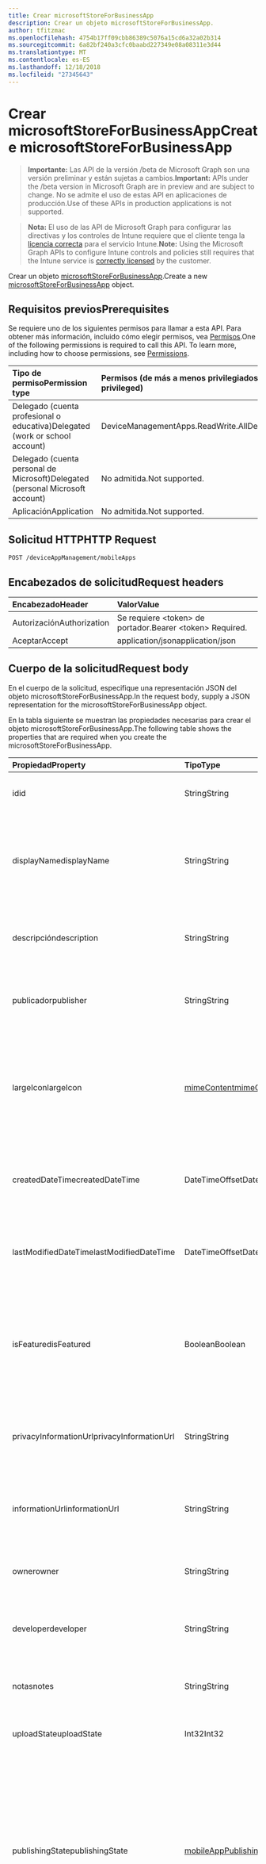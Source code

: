 ```yaml
---
title: Crear microsoftStoreForBusinessApp
description: Crear un objeto microsoftStoreForBusinessApp.
author: tfitzmac
ms.openlocfilehash: 4754b17ff09cbb86389c5076a15cd6a32a02b314
ms.sourcegitcommit: 6a82bf240a3cfc0baabd227349e08a08311e3d44
ms.translationtype: MT
ms.contentlocale: es-ES
ms.lasthandoff: 12/18/2018
ms.locfileid: "27345643"
---
```

# <a name="create-microsoftstoreforbusinessapp"></a><span data-ttu-id="e918e-103">Crear microsoftStoreForBusinessApp</span><span class="sxs-lookup"><span data-stu-id="e918e-103">Create microsoftStoreForBusinessApp</span></span>

> <span data-ttu-id="e918e-104">**Importante:** Las API de la versión /beta de Microsoft Graph son una versión preliminar y están sujetas a cambios.</span><span class="sxs-lookup"><span data-stu-id="e918e-104">**Important:** APIs under the /beta version in Microsoft Graph are in preview and are subject to change.</span></span> <span data-ttu-id="e918e-105">No se admite el uso de estas API en aplicaciones de producción.</span><span class="sxs-lookup"><span data-stu-id="e918e-105">Use of these APIs in production applications is not supported.</span></span>

> <span data-ttu-id="e918e-106">**Nota:** El uso de las API de Microsoft Graph para configurar las directivas y los controles de Intune requiere que el cliente tenga la [licencia correcta](https://go.microsoft.com/fwlink/?linkid=839381) para el servicio Intune.</span><span class="sxs-lookup"><span data-stu-id="e918e-106">**Note:** Using the Microsoft Graph APIs to configure Intune controls and policies still requires that the Intune service is [correctly licensed](https://go.microsoft.com/fwlink/?linkid=839381) by the customer.</span></span>

<span data-ttu-id="e918e-107">Crear un objeto [microsoftStoreForBusinessApp](../resources/intune-apps-microsoftstoreforbusinessapp.md).</span><span class="sxs-lookup"><span data-stu-id="e918e-107">Create a new [microsoftStoreForBusinessApp](../resources/intune-apps-microsoftstoreforbusinessapp.md) object.</span></span>
## <a name="prerequisites"></a><span data-ttu-id="e918e-108">Requisitos previos</span><span class="sxs-lookup"><span data-stu-id="e918e-108">Prerequisites</span></span>
<span data-ttu-id="e918e-p102">Se requiere uno de los siguientes permisos para llamar a esta API. Para obtener más información, incluido cómo elegir permisos, vea [Permisos](/graph/permissions-reference).</span><span class="sxs-lookup"><span data-stu-id="e918e-p102">One of the following permissions is required to call this API. To learn more, including how to choose permissions, see [Permissions](/graph/permissions-reference).</span></span>

|<span data-ttu-id="e918e-111">Tipo de permiso</span><span class="sxs-lookup"><span data-stu-id="e918e-111">Permission type</span></span>|<span data-ttu-id="e918e-112">Permisos (de más a menos privilegiados)</span><span class="sxs-lookup"><span data-stu-id="e918e-112">Permissions (from most to least privileged)</span></span>|
|:---|:---|
|<span data-ttu-id="e918e-113">Delegado (cuenta profesional o educativa)</span><span class="sxs-lookup"><span data-stu-id="e918e-113">Delegated (work or school account)</span></span>|<span data-ttu-id="e918e-114">DeviceManagementApps.ReadWrite.All</span><span class="sxs-lookup"><span data-stu-id="e918e-114">DeviceManagementApps.ReadWrite.All</span></span>|
|<span data-ttu-id="e918e-115">Delegado (cuenta personal de Microsoft)</span><span class="sxs-lookup"><span data-stu-id="e918e-115">Delegated (personal Microsoft account)</span></span>|<span data-ttu-id="e918e-116">No admitida.</span><span class="sxs-lookup"><span data-stu-id="e918e-116">Not supported.</span></span>|
|<span data-ttu-id="e918e-117">Aplicación</span><span class="sxs-lookup"><span data-stu-id="e918e-117">Application</span></span>|<span data-ttu-id="e918e-118">No admitida.</span><span class="sxs-lookup"><span data-stu-id="e918e-118">Not supported.</span></span>|

## <a name="http-request"></a><span data-ttu-id="e918e-119">Solicitud HTTP</span><span class="sxs-lookup"><span data-stu-id="e918e-119">HTTP Request</span></span>
<!-- {
  "blockType": "ignored"
}
-->
``` http
POST /deviceAppManagement/mobileApps
```

## <a name="request-headers"></a><span data-ttu-id="e918e-120">Encabezados de solicitud</span><span class="sxs-lookup"><span data-stu-id="e918e-120">Request headers</span></span>
|<span data-ttu-id="e918e-121">Encabezado</span><span class="sxs-lookup"><span data-stu-id="e918e-121">Header</span></span>|<span data-ttu-id="e918e-122">Valor</span><span class="sxs-lookup"><span data-stu-id="e918e-122">Value</span></span>|
|:---|:---|
|<span data-ttu-id="e918e-123">Autorización</span><span class="sxs-lookup"><span data-stu-id="e918e-123">Authorization</span></span>|<span data-ttu-id="e918e-124">Se requiere &lt;token&gt; de portador.</span><span class="sxs-lookup"><span data-stu-id="e918e-124">Bearer &lt;token&gt; Required.</span></span>|
|<span data-ttu-id="e918e-125">Aceptar</span><span class="sxs-lookup"><span data-stu-id="e918e-125">Accept</span></span>|<span data-ttu-id="e918e-126">application/json</span><span class="sxs-lookup"><span data-stu-id="e918e-126">application/json</span></span>|

## <a name="request-body"></a><span data-ttu-id="e918e-127">Cuerpo de la solicitud</span><span class="sxs-lookup"><span data-stu-id="e918e-127">Request body</span></span>
<span data-ttu-id="e918e-128">En el cuerpo de la solicitud, especifique una representación JSON del objeto microsoftStoreForBusinessApp.</span><span class="sxs-lookup"><span data-stu-id="e918e-128">In the request body, supply a JSON representation for the microsoftStoreForBusinessApp object.</span></span>

<span data-ttu-id="e918e-129">En la tabla siguiente se muestran las propiedades necesarias para crear el objeto microsoftStoreForBusinessApp.</span><span class="sxs-lookup"><span data-stu-id="e918e-129">The following table shows the properties that are required when you create the microsoftStoreForBusinessApp.</span></span>

|<span data-ttu-id="e918e-130">Propiedad</span><span class="sxs-lookup"><span data-stu-id="e918e-130">Property</span></span>|<span data-ttu-id="e918e-131">Tipo</span><span class="sxs-lookup"><span data-stu-id="e918e-131">Type</span></span>|<span data-ttu-id="e918e-132">Descripción</span><span class="sxs-lookup"><span data-stu-id="e918e-132">Description</span></span>|
|:---|:---|:---|
|<span data-ttu-id="e918e-133">id</span><span class="sxs-lookup"><span data-stu-id="e918e-133">id</span></span>|<span data-ttu-id="e918e-134">String</span><span class="sxs-lookup"><span data-stu-id="e918e-134">String</span></span>|<span data-ttu-id="e918e-135">Clave de la entidad.</span><span class="sxs-lookup"><span data-stu-id="e918e-135">Key of the entity.</span></span> <span data-ttu-id="e918e-136">Heredado de [mobileApp](../resources/intune-apps-mobileapp.md).</span><span class="sxs-lookup"><span data-stu-id="e918e-136">Inherited from [mobileApp](../resources/intune-apps-mobileapp.md)</span></span>|
|<span data-ttu-id="e918e-137">displayName</span><span class="sxs-lookup"><span data-stu-id="e918e-137">displayName</span></span>|<span data-ttu-id="e918e-138">String</span><span class="sxs-lookup"><span data-stu-id="e918e-138">String</span></span>|<span data-ttu-id="e918e-139">Título de la aplicación importado o proporcionado por el administrador.</span><span class="sxs-lookup"><span data-stu-id="e918e-139">The admin provided or imported title of the app.</span></span> <span data-ttu-id="e918e-140">Heredado de [mobileApp](../resources/intune-apps-mobileapp.md).</span><span class="sxs-lookup"><span data-stu-id="e918e-140">Inherited from [mobileApp](../resources/intune-apps-mobileapp.md)</span></span>|
|<span data-ttu-id="e918e-141">descripción</span><span class="sxs-lookup"><span data-stu-id="e918e-141">description</span></span>|<span data-ttu-id="e918e-142">String</span><span class="sxs-lookup"><span data-stu-id="e918e-142">String</span></span>|<span data-ttu-id="e918e-143">Descripción de la aplicación.</span><span class="sxs-lookup"><span data-stu-id="e918e-143">The description of the app.</span></span> <span data-ttu-id="e918e-144">Heredado de [mobileApp](../resources/intune-apps-mobileapp.md).</span><span class="sxs-lookup"><span data-stu-id="e918e-144">Inherited from [mobileApp](../resources/intune-apps-mobileapp.md)</span></span>|
|<span data-ttu-id="e918e-145">publicador</span><span class="sxs-lookup"><span data-stu-id="e918e-145">publisher</span></span>|<span data-ttu-id="e918e-146">String</span><span class="sxs-lookup"><span data-stu-id="e918e-146">String</span></span>|<span data-ttu-id="e918e-147">Publicador de la aplicación.</span><span class="sxs-lookup"><span data-stu-id="e918e-147">The publisher of the app.</span></span> <span data-ttu-id="e918e-148">Heredado de [mobileApp](../resources/intune-apps-mobileapp.md).</span><span class="sxs-lookup"><span data-stu-id="e918e-148">Inherited from [mobileApp](../resources/intune-apps-mobileapp.md)</span></span>|
|<span data-ttu-id="e918e-149">largeIcon</span><span class="sxs-lookup"><span data-stu-id="e918e-149">largeIcon</span></span>|[<span data-ttu-id="e918e-150">mimeContent</span><span class="sxs-lookup"><span data-stu-id="e918e-150">mimeContent</span></span>](../resources/intune-shared-mimecontent.md)|<span data-ttu-id="e918e-151">Icono grande que se mostrará en los detalles de la aplicación y se usa para cargar el icono.</span><span class="sxs-lookup"><span data-stu-id="e918e-151">The large icon, to be displayed in the app details and used for upload of the icon.</span></span> <span data-ttu-id="e918e-152">Heredado de [mobileApp](../resources/intune-apps-mobileapp.md).</span><span class="sxs-lookup"><span data-stu-id="e918e-152">Inherited from [mobileApp](../resources/intune-apps-mobileapp.md)</span></span>|
|<span data-ttu-id="e918e-153">createdDateTime</span><span class="sxs-lookup"><span data-stu-id="e918e-153">createdDateTime</span></span>|<span data-ttu-id="e918e-154">DateTimeOffset</span><span class="sxs-lookup"><span data-stu-id="e918e-154">DateTimeOffset</span></span>|<span data-ttu-id="e918e-155">Fecha y hora de creación de la aplicación.</span><span class="sxs-lookup"><span data-stu-id="e918e-155">The date and time the app was created.</span></span> <span data-ttu-id="e918e-156">Heredado de [mobileApp](../resources/intune-apps-mobileapp.md).</span><span class="sxs-lookup"><span data-stu-id="e918e-156">Inherited from [mobileApp](../resources/intune-apps-mobileapp.md)</span></span>|
|<span data-ttu-id="e918e-157">lastModifiedDateTime</span><span class="sxs-lookup"><span data-stu-id="e918e-157">lastModifiedDateTime</span></span>|<span data-ttu-id="e918e-158">DateTimeOffset</span><span class="sxs-lookup"><span data-stu-id="e918e-158">DateTimeOffset</span></span>|<span data-ttu-id="e918e-159">Fecha y hora de la última modificación de la aplicación.</span><span class="sxs-lookup"><span data-stu-id="e918e-159">The date and time the app was last modified.</span></span> <span data-ttu-id="e918e-160">Heredado de [mobileApp](../resources/intune-apps-mobileapp.md).</span><span class="sxs-lookup"><span data-stu-id="e918e-160">Inherited from [mobileApp](../resources/intune-apps-mobileapp.md)</span></span>|
|<span data-ttu-id="e918e-161">isFeatured</span><span class="sxs-lookup"><span data-stu-id="e918e-161">isFeatured</span></span>|<span data-ttu-id="e918e-162">Boolean</span><span class="sxs-lookup"><span data-stu-id="e918e-162">Boolean</span></span>|<span data-ttu-id="e918e-163">Valor que indica si el administrador ha marcado la aplicación como destacada. Heredado de [mobileApp](../resources/intune-apps-mobileapp.md).</span><span class="sxs-lookup"><span data-stu-id="e918e-163">The value indicating whether the app is marked as featured by the admin. Inherited from [mobileApp](../resources/intune-apps-mobileapp.md)</span></span>|
|<span data-ttu-id="e918e-164">privacyInformationUrl</span><span class="sxs-lookup"><span data-stu-id="e918e-164">privacyInformationUrl</span></span>|<span data-ttu-id="e918e-165">String</span><span class="sxs-lookup"><span data-stu-id="e918e-165">String</span></span>|<span data-ttu-id="e918e-166">La dirección URL de la declaración de privacidad.</span><span class="sxs-lookup"><span data-stu-id="e918e-166">The privacy statement Url.</span></span> <span data-ttu-id="e918e-167">Heredado de [mobileApp](../resources/intune-apps-mobileapp.md).</span><span class="sxs-lookup"><span data-stu-id="e918e-167">Inherited from [mobileApp](../resources/intune-apps-mobileapp.md)</span></span>|
|<span data-ttu-id="e918e-168">informationUrl</span><span class="sxs-lookup"><span data-stu-id="e918e-168">informationUrl</span></span>|<span data-ttu-id="e918e-169">String</span><span class="sxs-lookup"><span data-stu-id="e918e-169">String</span></span>|<span data-ttu-id="e918e-170">La dirección URL para obtener más información.</span><span class="sxs-lookup"><span data-stu-id="e918e-170">The more information Url.</span></span> <span data-ttu-id="e918e-171">Heredado de [mobileApp](../resources/intune-apps-mobileapp.md).</span><span class="sxs-lookup"><span data-stu-id="e918e-171">Inherited from [mobileApp](../resources/intune-apps-mobileapp.md)</span></span>|
|<span data-ttu-id="e918e-172">owner</span><span class="sxs-lookup"><span data-stu-id="e918e-172">owner</span></span>|<span data-ttu-id="e918e-173">String</span><span class="sxs-lookup"><span data-stu-id="e918e-173">String</span></span>|<span data-ttu-id="e918e-174">Propietario de la aplicación.</span><span class="sxs-lookup"><span data-stu-id="e918e-174">The owner of the app.</span></span> <span data-ttu-id="e918e-175">Heredado de [mobileApp](../resources/intune-apps-mobileapp.md).</span><span class="sxs-lookup"><span data-stu-id="e918e-175">Inherited from [mobileApp](../resources/intune-apps-mobileapp.md)</span></span>|
|<span data-ttu-id="e918e-176">developer</span><span class="sxs-lookup"><span data-stu-id="e918e-176">developer</span></span>|<span data-ttu-id="e918e-177">String</span><span class="sxs-lookup"><span data-stu-id="e918e-177">String</span></span>|<span data-ttu-id="e918e-178">Desarrollador de la aplicación.</span><span class="sxs-lookup"><span data-stu-id="e918e-178">The developer of the app.</span></span> <span data-ttu-id="e918e-179">Heredado de [mobileApp](../resources/intune-apps-mobileapp.md).</span><span class="sxs-lookup"><span data-stu-id="e918e-179">Inherited from [mobileApp](../resources/intune-apps-mobileapp.md)</span></span>|
|<span data-ttu-id="e918e-180">notas</span><span class="sxs-lookup"><span data-stu-id="e918e-180">notes</span></span>|<span data-ttu-id="e918e-181">String</span><span class="sxs-lookup"><span data-stu-id="e918e-181">String</span></span>|<span data-ttu-id="e918e-182">Notas de la aplicación.</span><span class="sxs-lookup"><span data-stu-id="e918e-182">Notes for the app.</span></span> <span data-ttu-id="e918e-183">Heredado de [mobileApp](../resources/intune-apps-mobileapp.md).</span><span class="sxs-lookup"><span data-stu-id="e918e-183">Inherited from [mobileApp](../resources/intune-apps-mobileapp.md)</span></span>|
|<span data-ttu-id="e918e-184">uploadState</span><span class="sxs-lookup"><span data-stu-id="e918e-184">uploadState</span></span>|<span data-ttu-id="e918e-185">Int32</span><span class="sxs-lookup"><span data-stu-id="e918e-185">Int32</span></span>|<span data-ttu-id="e918e-186">El estado de carga.</span><span class="sxs-lookup"><span data-stu-id="e918e-186">The upload state.</span></span> <span data-ttu-id="e918e-187">Heredado de [mobileApp](../resources/intune-apps-mobileapp.md).</span><span class="sxs-lookup"><span data-stu-id="e918e-187">Inherited from [mobileApp](../resources/intune-apps-mobileapp.md)</span></span>|
|<span data-ttu-id="e918e-188">publishingState</span><span class="sxs-lookup"><span data-stu-id="e918e-188">publishingState</span></span>|[<span data-ttu-id="e918e-189">mobileAppPublishingState</span><span class="sxs-lookup"><span data-stu-id="e918e-189">mobileAppPublishingState</span></span>](../resources/intune-apps-mobileapppublishingstate.md)|<span data-ttu-id="e918e-190">Estado de publicación de la aplicación.</span><span class="sxs-lookup"><span data-stu-id="e918e-190">The publishing state for the app.</span></span> <span data-ttu-id="e918e-191">La aplicación no puede asignarse a menos que se publique.</span><span class="sxs-lookup"><span data-stu-id="e918e-191">The app cannot be assigned unless the app is published.</span></span> <span data-ttu-id="e918e-192">Se hereda de [mobileApp](../resources/intune-apps-mobileapp.md).</span><span class="sxs-lookup"><span data-stu-id="e918e-192">Inherited from [mobileApp](../resources/intune-apps-mobileapp.md).</span></span> <span data-ttu-id="e918e-193">Los valores posibles son: `notPublished`, `processing` y `published`.</span><span class="sxs-lookup"><span data-stu-id="e918e-193">Possible values are: `notPublished`, `processing`, `published`.</span></span>|
|<span data-ttu-id="e918e-194">usedLicenseCount</span><span class="sxs-lookup"><span data-stu-id="e918e-194">usedLicenseCount</span></span>|<span data-ttu-id="e918e-195">Int32</span><span class="sxs-lookup"><span data-stu-id="e918e-195">Int32</span></span>|<span data-ttu-id="e918e-196">Número de licencias de Microsoft Store para Empresas en uso.</span><span class="sxs-lookup"><span data-stu-id="e918e-196">The number of Microsoft Store for Business licenses in use.</span></span>|
|<span data-ttu-id="e918e-197">totalLicenseCount</span><span class="sxs-lookup"><span data-stu-id="e918e-197">totalLicenseCount</span></span>|<span data-ttu-id="e918e-198">Int32</span><span class="sxs-lookup"><span data-stu-id="e918e-198">Int32</span></span>|<span data-ttu-id="e918e-199">Número total de licencias de Microsoft Store para Empresas.</span><span class="sxs-lookup"><span data-stu-id="e918e-199">The total number of Microsoft Store for Business licenses.</span></span>|
|<span data-ttu-id="e918e-200">productKey</span><span class="sxs-lookup"><span data-stu-id="e918e-200">productKey</span></span>|<span data-ttu-id="e918e-201">String</span><span class="sxs-lookup"><span data-stu-id="e918e-201">String</span></span>|<span data-ttu-id="e918e-202">Clave de producto de la aplicación</span><span class="sxs-lookup"><span data-stu-id="e918e-202">The app product key</span></span>|
|<span data-ttu-id="e918e-203">licenseType</span><span class="sxs-lookup"><span data-stu-id="e918e-203">licenseType</span></span>|[<span data-ttu-id="e918e-204">microsoftStoreForBusinessLicenseType</span><span class="sxs-lookup"><span data-stu-id="e918e-204">microsoftStoreForBusinessLicenseType</span></span>](../resources/intune-apps-microsoftstoreforbusinesslicensetype.md)|<span data-ttu-id="e918e-205">El tipo de licencia de la aplicación.</span><span class="sxs-lookup"><span data-stu-id="e918e-205">The app license type.</span></span> <span data-ttu-id="e918e-206">Los valores posibles son: `offline` y `online`.</span><span class="sxs-lookup"><span data-stu-id="e918e-206">Possible values are: `offline`, `online`.</span></span>|
|<span data-ttu-id="e918e-207">packageIdentityName</span><span class="sxs-lookup"><span data-stu-id="e918e-207">packageIdentityName</span></span>|<span data-ttu-id="e918e-208">String</span><span class="sxs-lookup"><span data-stu-id="e918e-208">String</span></span>|<span data-ttu-id="e918e-209">Identificador del paquete de aplicación.</span><span class="sxs-lookup"><span data-stu-id="e918e-209">The app package identifier</span></span>|



## <a name="response"></a><span data-ttu-id="e918e-210">Respuesta</span><span class="sxs-lookup"><span data-stu-id="e918e-210">Response</span></span>
<span data-ttu-id="e918e-211">Si se ejecuta correctamente, este método devuelve un código de respuesta `201 Created` y un objeto [microsoftStoreForBusinessApp](../resources/intune-apps-microsoftstoreforbusinessapp.md) en el cuerpo de la respuesta.</span><span class="sxs-lookup"><span data-stu-id="e918e-211">If successful, this method returns a `201 Created` response code and a [microsoftStoreForBusinessApp](../resources/intune-apps-microsoftstoreforbusinessapp.md) object in the response body.</span></span>

## <a name="example"></a><span data-ttu-id="e918e-212">Ejemplo</span><span class="sxs-lookup"><span data-stu-id="e918e-212">Example</span></span>
### <a name="request"></a><span data-ttu-id="e918e-213">Solicitud</span><span class="sxs-lookup"><span data-stu-id="e918e-213">Request</span></span>
<span data-ttu-id="e918e-214">Aquí tiene un ejemplo de la solicitud.</span><span class="sxs-lookup"><span data-stu-id="e918e-214">Here is an example of the request.</span></span>
``` http
POST https://graph.microsoft.com/beta/deviceAppManagement/mobileApps
Content-type: application/json
Content-length: 855

{
  "@odata.type": "#microsoft.graph.microsoftStoreForBusinessApp",
  "displayName": "Display Name value",
  "description": "Description value",
  "publisher": "Publisher value",
  "largeIcon": {
    "@odata.type": "microsoft.graph.mimeContent",
    "type": "Type value",
    "value": "dmFsdWU="
  },
  "lastModifiedDateTime": "2017-01-01T00:00:35.1329464-08:00",
  "isFeatured": true,
  "privacyInformationUrl": "https://example.com/privacyInformationUrl/",
  "informationUrl": "https://example.com/informationUrl/",
  "owner": "Owner value",
  "developer": "Developer value",
  "notes": "Notes value",
  "uploadState": 11,
  "publishingState": "processing",
  "usedLicenseCount": 0,
  "totalLicenseCount": 1,
  "productKey": "Product Key value",
  "licenseType": "online",
  "packageIdentityName": "Package Identity Name value"
}
```

### <a name="response"></a><span data-ttu-id="e918e-215">Respuesta</span><span class="sxs-lookup"><span data-stu-id="e918e-215">Response</span></span>
<span data-ttu-id="e918e-p118">Aquí tiene un ejemplo de la respuesta. Nota: Puede que el objeto de respuesta que aparece aquí se trunque para abreviar. Todas las propiedades se devolverán de una llamada real.</span><span class="sxs-lookup"><span data-stu-id="e918e-p118">Here is an example of the response. Note: The response object shown here may be truncated for brevity. All of the properties will be returned from an actual call.</span></span>
``` http
HTTP/1.1 201 Created
Content-Type: application/json
Content-Length: 963

{
  "@odata.type": "#microsoft.graph.microsoftStoreForBusinessApp",
  "id": "f33358bc-58bc-f333-bc58-33f3bc5833f3",
  "displayName": "Display Name value",
  "description": "Description value",
  "publisher": "Publisher value",
  "largeIcon": {
    "@odata.type": "microsoft.graph.mimeContent",
    "type": "Type value",
    "value": "dmFsdWU="
  },
  "createdDateTime": "2017-01-01T00:02:43.5775965-08:00",
  "lastModifiedDateTime": "2017-01-01T00:00:35.1329464-08:00",
  "isFeatured": true,
  "privacyInformationUrl": "https://example.com/privacyInformationUrl/",
  "informationUrl": "https://example.com/informationUrl/",
  "owner": "Owner value",
  "developer": "Developer value",
  "notes": "Notes value",
  "uploadState": 11,
  "publishingState": "processing",
  "usedLicenseCount": 0,
  "totalLicenseCount": 1,
  "productKey": "Product Key value",
  "licenseType": "online",
  "packageIdentityName": "Package Identity Name value"
}
```





